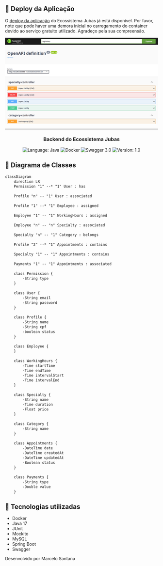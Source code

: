 ## 🍃 Deploy da Aplicação

O [deploy da aplicação](https://jubas-backend.onrender.com/swagger-ui.html) do Ecossistema Jubas já está disponível. Por favor, note que pode haver uma demora inicial no carregamento do container devido ao serviço gratuito utilizado. Agradeço pela sua compreensão.

![Swagger UI](https://github.com/marcelo-de-santana/jubas-backend/blob/dev/images/swagger-ui-from-jubas-backend-v1.png?raw=true)

---

<h3 align="center">
  Backend do Ecossistema Jubas
</h3>

<p align="center">
  <img alt="Language: Java" src="https://img.shields.io/badge/language-java-green">
  <img alt="Docker" src="https://img.shields.io/badge/Docker-🐳-blue">
  <img alt="Swagger 3.0" src="https://img.shields.io/badge/Swagger-3.0-orange">
  <img alt="Version: 1.0" src="https://img.shields.io/badge/version-2.0-yellowgreen">
</p>

## :straight_ruler: Diagrama de Classes

```mermaid
classDiagram
    direction LR
    Permission "1" --* "1" User : has
    
    Profile "n" -- "1" User : associated 
    
    Profile "1" --* "1" Employee : assigned

    Employee "1" -- "1" WorkingHours : assigned

    Employee "n" -- "n" Specialty : associated
    
    Specialty "n" -- "1" Category : belongs

    Profile "2" --* "1" Appointments : contains
    
    Specialty "1" -- "1" Appointments : contains
    
    Payments "1" -- "1" Appointments : associated

    class Permission {
        -String type
    }

    class User {
        -String email
        -String password
    }

    class Profile {
        -String name
        -String cpf
        -boolean status
    }

    class Employee {
    }

    class WorkingHours {
        -Time startTime
        -Time endTime
        -Time intervalStart
        -Time intervalEnd
    }

    class Specialty {
        -String name
        -Time duration
        -Float price  
    }

    class Category {
        -String name
    }

    class Appointments {
        -DateTime date
        -DateTime createdAt
        -DateTime updatedAt
        -Boolean status
    }

    class Payments {
        -String type
        -Double value
    }
```

## :wrench: Tecnologias utilizadas

* Docker
* Java 17
* JUnit
* Mockito
* MySQL
* Spring Boot
* Swagger

Desenvolvido por Marcelo Santana